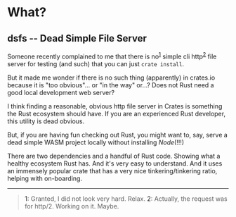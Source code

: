# What?

## dsfs -- Dead Simple File Server

Someone recently complained to me that there is no<sup>[1](#is)</sup> simple cli http<sup>[2](#actually)</sup> file server for testing (and such) that you can just `crate install`.

But it made me wonder if there is no such thing (apparently) in crates.io because it is "too
obvious"... or "in the way" or...? Does not Rust need a good local development web server?

I think finding a reasonable, obvious http file server in Crates is something the Rust ecosystem
should have. If you are an experienced Rust developer, this utility is dead obvious.

But, if you are having fun checking out Rust, you might want to, say, serve a dead simple WASM
project locally without installing _Node_(!!!)

There are two dependencies and a handful of Rust code. Showing what a healthy ecosystem Rust has.
And it's very easy to understand. And it uses an immensely popular crate that has a very nice
tinkering/tinkering ratio, helping with on-boarding.

---

> <a name="is">1</a>: Granted, I did not look very hard. Relax.
> <a name="actually">2</a>: Actually, the request was for http/2. Working on it. Maybe.
